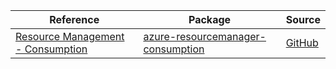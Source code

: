 | Reference | Package | Source |
|---|---|---|
|[Resource Management - Consumption](resourcemanager-consumption-readme.md)|[azure-resourcemanager-consumption](https://repo1.maven.org/maven2/com/azure/resourcemanager/azure-resourcemanager-consumption)|[GitHub](https://github.com/Azure/azure-sdk-for-java/blob/main/sdk/consumption/azure-resourcemanager-consumption)|
